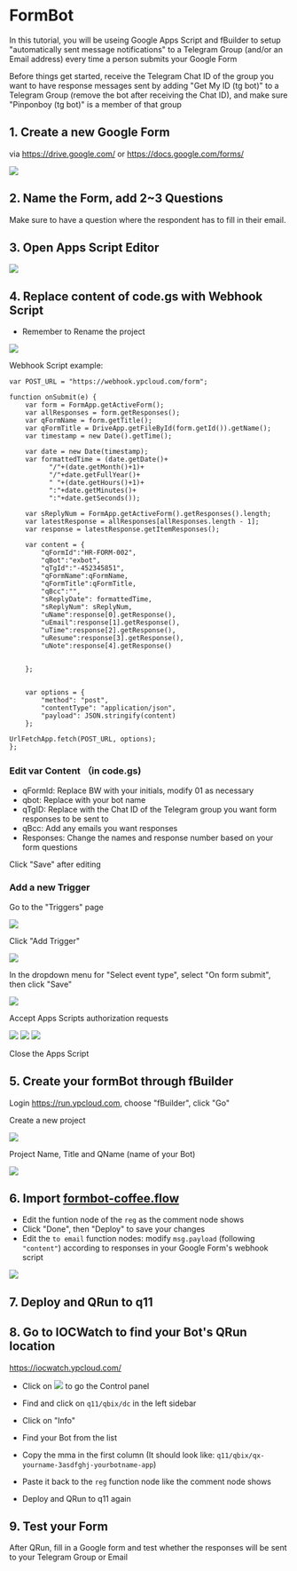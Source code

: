 # FormBot

In this tutorial, you will be useing Google Apps Script and fBuilder to setup 
"automatically sent message notifications" to a Telegram Group (and/or an Email address) every time a person submits your Google Form

Before things get started, receive the Telegram Chat ID of the group you want to have response messages sent by adding "Get My ID (tg bot)" to a Telegram Group (remove the bot after receiving the Chat ID), and make sure "Pinponboy (tg bot)" is a member of that group

## 1. Create a new Google Form
via https://drive.google.com/ or https://docs.google.com/forms/

<img src="https://i.imgur.com/Ow95By2.png" width=auto height=auto>

## 2. Name the Form, add 2~3 Questions

Make sure to have a question where the respondent has to fill in their email. 

## 3. Open Apps Script Editor
<img src="https://i.imgur.com/mLfLP5b.png" width=auto height=auto>


## 4. Replace content of code.gs with Webhook Script
* Remember to Rename the project

<img src="https://i.imgur.com/nKLBl29.png" width=auto height=auto>

Webhook Script example: 
```
var POST_URL = "https://webhook.ypcloud.com/form";

function onSubmit(e) {
    var form = FormApp.getActiveForm(); 
    var allResponses = form.getResponses();
    var qFormName = form.getTitle();
    var qFormTitle = DriveApp.getFileById(form.getId()).getName();
    var timestamp = new Date().getTime();
    
    var date = new Date(timestamp);
    var formattedTime = (date.getDate()+
          "/"+(date.getMonth()+1)+
          "/"+date.getFullYear()+
          " "+(date.getHours()+1)+
          ":"+date.getMinutes()+
          ":"+date.getSeconds());

    var sReplyNum = FormApp.getActiveForm().getResponses().length;
    var latestResponse = allResponses[allResponses.length - 1];
    var response = latestResponse.getItemResponses();

    var content = {
        "qFormId":"HR-FORM-002",
        "qBot":"exbot",
        "qTgId":"-452345851",
        "qFormName":qFormName,
        "qFormTitle":qFormTitle,
        "qBcc":"",
        "sReplyDate": formattedTime,        
        "sReplyNum": sReplyNum,
        "uName":response[0].getResponse(),
        "uEmail":response[1].getResponse(),
        "uTime":response[2].getResponse(),
        "uResume":response[3].getResponse(),
        "uNote":response[4].getResponse()
        
        
    };
    

    var options = {
        "method": "post",
        "contentType": "application/json",
        "payload": JSON.stringify(content)
    };

UrlFetchApp.fetch(POST_URL, options);
};

```


### Edit var Content （in code.gs)
- qFormId: Replace BW with your initials, modify 01 as necessary
- qbot: Replace with your bot name
- qTgID: Replace with the Chat ID of the Telegram group you want form responses to be sent to
- qBcc: Add any emails you want responses 
- Responses: Change the names and response number based on your form questions

Click "Save" after editing 

### Add a new Trigger
Go to the "Triggers" page

<img src="https://i.imgur.com/HsiFZap.png" width=auto height=auto>

Click "Add Trigger"

<img src="https://i.imgur.com/J2ob7k6.png" width=auto height=auto>

In the dropdown menu for "Select event type", select "On form submit", then click "Save"

<img src="https://i.imgur.com/dH1DWcH.png" width=auto height=auto>

Accept Apps Scripts authorization requests

<img src="https://i.imgur.com/UczqhD5.png" width=auto height=auto>

<img src="https://i.imgur.com/JfRNW8w.png" width=auto height=auto>

<img src="https://i.imgur.com/tLkRP73.png" width=auto height=auto>


Close the Apps Script

## 5. Create your formBot through fBuilder

Login https://run.ypcloud.com, choose "fBuilder", click "Go"

Create a new project

<img src="https://i.imgur.com/BZdmxFZ.png" width=auto height=auto>

Project Name, Title and QName (name of your Bot)

<img src="https://i.imgur.com/fe5mCEB.png">


## 6. Import [formbot-coffee.flow](/coffee/formbot-coffee.flow)
- Edit the funtion node of the `reg` as the comment node shows
- Click "Done", then "Deploy" to save your changes
- Edit the `to email` function nodes: modify `msg.payload` (following `"content"`) according to responses in your Google Form's webhook script

<img src="https://i.imgur.com/MGwpTHl.png">


## 7. Deploy and QRun to q11

## 8. Go to IOCWatch to find your Bot's QRun location

https://iocwatch.ypcloud.com/ 

- Click on ![](https://i.imgur.com/snCgdGt.png) to go the Control panel
- Find and click on `q11/qbix/dc` in the left sidebar
- Click on "Info"

- Find your Bot from the list 
- Copy the mma in the first column
(It should look like: `q11/qbix/qx-yourname-3asdfghj-yourbotname-app`)
- Paste it back to the `reg` function node like the comment node shows
- Deploy and QRun to q11 again 

## 9. Test your Form
After QRun, fill in a Google form and test whether the responses will be sent to your Telegram Group or Email
